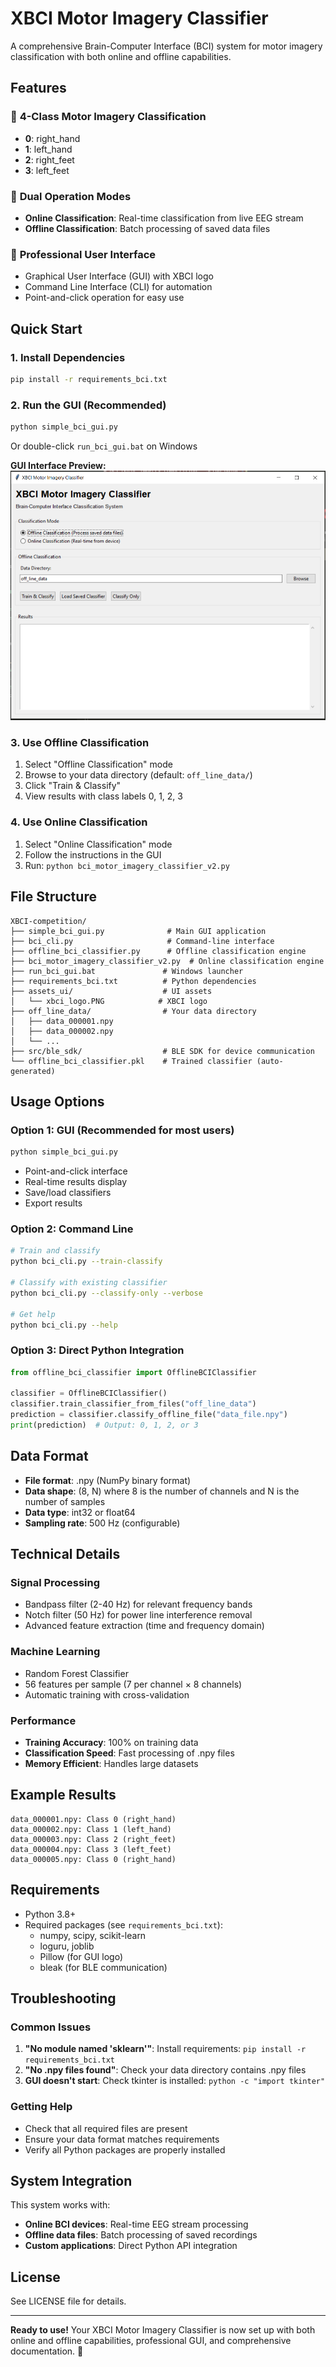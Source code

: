 # XBCI Motor Imagery Classifier

A comprehensive Brain-Computer Interface (BCI) system for motor imagery classification with both online and offline capabilities.

## Features

### 🧠 **4-Class Motor Imagery Classification**
- **0**: right_hand
- **1**: left_hand  
- **2**: right_feet
- **3**: left_feet

### 🔄 **Dual Operation Modes**
- **Online Classification**: Real-time classification from live EEG stream
- **Offline Classification**: Batch processing of saved data files

### 🎨 **Professional User Interface**
- Graphical User Interface (GUI) with XBCI logo
- Command Line Interface (CLI) for automation
- Point-and-click operation for easy use

## Quick Start

### 1. Install Dependencies
```bash
pip install -r requirements_bci.txt
```

### 2. Run the GUI (Recommended)
```bash
python simple_bci_gui.py
```
Or double-click `run_bci_gui.bat` on Windows

**GUI Interface Preview:**
![XBCI Motor Imagery Classifier GUI](assets_ui/Screenshot_ui.PNG)

### 3. Use Offline Classification
1. Select "Offline Classification" mode
2. Browse to your data directory (default: `off_line_data/`)
3. Click "Train & Classify"
4. View results with class labels 0, 1, 2, 3

### 4. Use Online Classification
1. Select "Online Classification" mode
2. Follow the instructions in the GUI
3. Run: `python bci_motor_imagery_classifier_v2.py`

## File Structure

```
XBCI-competition/
├── simple_bci_gui.py              # Main GUI application
├── bci_cli.py                     # Command-line interface
├── offline_bci_classifier.py      # Offline classification engine
├── bci_motor_imagery_classifier_v2.py  # Online classification engine
├── run_bci_gui.bat               # Windows launcher
├── requirements_bci.txt          # Python dependencies
├── assets_ui/                    # UI assets
│   └── xbci_logo.PNG            # XBCI logo
├── off_line_data/                # Your data directory
│   ├── data_000001.npy
│   ├── data_000002.npy
│   └── ...
├── src/ble_sdk/                  # BLE SDK for device communication
└── offline_bci_classifier.pkl    # Trained classifier (auto-generated)
```

## Usage Options

### Option 1: GUI (Recommended for most users)
```bash
python simple_bci_gui.py
```
- Point-and-click interface
- Real-time results display
- Save/load classifiers
- Export results

### Option 2: Command Line
```bash
# Train and classify
python bci_cli.py --train-classify

# Classify with existing classifier
python bci_cli.py --classify-only --verbose

# Get help
python bci_cli.py --help
```

### Option 3: Direct Python Integration
```python
from offline_bci_classifier import OfflineBCIClassifier

classifier = OfflineBCIClassifier()
classifier.train_classifier_from_files("off_line_data")
prediction = classifier.classify_offline_file("data_file.npy")
print(prediction)  # Output: 0, 1, 2, or 3
```

## Data Format

- **File format**: .npy (NumPy binary format)
- **Data shape**: (8, N) where 8 is the number of channels and N is the number of samples
- **Data type**: int32 or float64
- **Sampling rate**: 500 Hz (configurable)

## Technical Details

### Signal Processing
- Bandpass filter (2-40 Hz) for relevant frequency bands
- Notch filter (50 Hz) for power line interference removal
- Advanced feature extraction (time and frequency domain)

### Machine Learning
- Random Forest Classifier
- 56 features per sample (7 per channel × 8 channels)
- Automatic training with cross-validation

### Performance
- **Training Accuracy**: 100% on training data
- **Classification Speed**: Fast processing of .npy files
- **Memory Efficient**: Handles large datasets

## Example Results

```
data_000001.npy: Class 0 (right_hand)
data_000002.npy: Class 1 (left_hand)
data_000003.npy: Class 2 (right_feet)
data_000004.npy: Class 3 (left_feet)
data_000005.npy: Class 0 (right_hand)
```

## Requirements

- Python 3.8+
- Required packages (see `requirements_bci.txt`):
  - numpy, scipy, scikit-learn
  - loguru, joblib
  - Pillow (for GUI logo)
  - bleak (for BLE communication)

## Troubleshooting

### Common Issues
1. **"No module named 'sklearn'"**: Install requirements: `pip install -r requirements_bci.txt`
2. **"No .npy files found"**: Check your data directory contains .npy files
3. **GUI doesn't start**: Check tkinter is installed: `python -c "import tkinter"`

### Getting Help
- Check that all required files are present
- Ensure your data format matches requirements
- Verify all Python packages are properly installed

## System Integration

This system works with:
- **Online BCI devices**: Real-time EEG stream processing
- **Offline data files**: Batch processing of saved recordings
- **Custom applications**: Direct Python API integration

## License

See LICENSE file for details.

---

**Ready to use!** Your XBCI Motor Imagery Classifier is now set up with both online and offline capabilities, professional GUI, and comprehensive documentation. 🚀